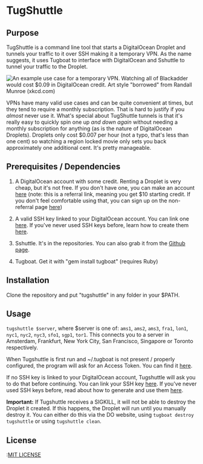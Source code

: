 TugShuttle
===============
## Purpose
TugShuttle is a command line tool that starts a DigitalOcean Droplet and tunnels your traffic to it over SSH making it a temporary VPN. As the name suggests, it uses Tugboat to interface with DigitalOcean and Sshuttle to tunnel your traffic to the Droplet.

![An example use case for a temporary VPN. Watching all of Blackadder would cost $0.09 in DigitalOcean credit. Art style "borrowed" from Randall Munroe (xkcd.com)](https://cloud.githubusercontent.com/assets/6605273/11608014/c05a5cda-9b5d-11e5-8873-fa5b1c9f971c.png)

VPNs have many valid use cases and can be quite convenient at times, but they tend to require a monthly subscription. That is hard to justify if you *almost* never use it. What's special about TugShuttle tunnels is that it's really easy to quickly spin one up *and down again* without needing a monthly subscription for anything (as is the nature of DigitalOcean Droplets). Droplets only cost $0.007 per hour (not a typo, that's less than one cent) so watching a region locked movie only sets you back approximately one additional cent. It's pretty manageable.

## Prerequisites / Dependencies
1) A DigitalOcean account with some credit. Renting a Droplet is very cheap, but it's not free. If you don't have one, you can make an account [here](https://www.digitalocean.com/?refcode=433d02d1a833) (note: this is a referral link, meaning you get $10 starting credit. If you don't feel comfortable using that, you can sign up on the non-referral page [here](https://cloud.digitalocean.com/registrations/new))

2) A valid SSH key linked to your DigitalOcean account. You can link one [here](https://cloud.digitalocean.com/settings/security). If you've never used SSH keys before, learn how to create them [here](https://help.github.com/articles/generating-ssh-keys/).

3) Sshuttle. It's in the repositories. You can also grab it from the [Github page](https://github.com/apenwarr/sshuttle).

4) Tugboat. Get it with "gem install tugboat" (requires Ruby)

## Installation
Clone the repository and put "tugshuttle" in any folder in your $PATH. 

## Usage
`tugshuttle $server`, where $server is one of: `ams1`, `ams2`, `ams3`, `fra1`, `lon1`, `nyc1`, `nyc2`, `nyc3`, `sfo1`, `sgp1`, `tor1`. This connects you to a server in Amsterdam, Frankfurt, New York City, San Francisco, Singapore or Toronto respectively.

When Tugshuttle is first run and ~/.tugboat is not present / properly configured, the program will ask for an Access Token. You can find it [here](https://cloud.digitalocean.com/settings/tokens/new). 

If no SSH key is linked to your DigitalOcean account, Tugshuttle will ask you to do that before continuing. You can link your SSH key [here](https://cloud.digitalocean.com/settings/security). If you've never used SSH keys before, read about how to generate and use them [here](https://help.github.com/articles/generating-ssh-keys/).

**Important:** If Tugshuttle receives a SIGKILL, it will not be able to destroy the Droplet it created. If this happens, the Droplet will run until you manually destroy it. You can either do this via the DO website, using `tugboat destroy tugshuttle` or using `tugshuttle clean`. 

## License
:[MIT LICENSE](LICENSE)
